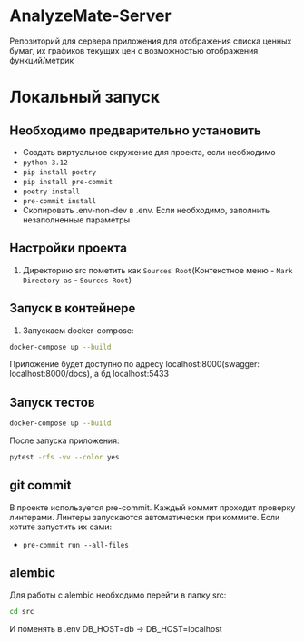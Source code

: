 # AnalyzeMate-Server

Репозиторий для сервера приложения для отображения списка ценных бумаг, 
их графиков текущих цен с возможностью отображения функций/метрик

# Локальный запуск

## Необходимо предварительно установить

- Создать виртуальное окружение для проекта, если необходимо
- `python 3.12`
- `pip install poetry`
- `pip install pre-commit`
- `poetry install`
- `pre-commit install`
- Скопировать .env-non-dev в .env. Если необходимо, заполнить незаполненные параметры

## Настройки проекта
1. Директорию src пометить как `Sources Root`(Контекстное меню - `Mark Directory as` - `Sources Root`)


## Запуск в контейнере
1. Запускаем docker-compose:
```bash
docker-compose up --build
```

Приложение будет доступно по адресу localhost:8000(swagger: localhost:8000/docs), а бд localhost:5433

## Запуск тестов

```bash
docker-compose up --build
```

После запуска приложения:

```bash
pytest -rfs -vv --color yes
```

## git commit
В проекте используется pre-commit. Каждый коммит проходит проверку линтерами.
Линтеры запускаются автоматически при коммите. Если хотите запустить их сами:
- `pre-commit run --all-files`

## alembic
Для работы с alembic необходимо перейти в папку src:

```bash
cd src
```

И поменять в .env DB_HOST=db -> DB_HOST=localhost